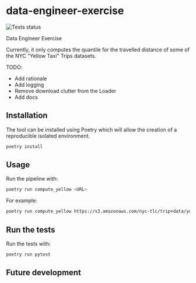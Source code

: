 # data-engineer-exercise

![Tests status](https://github.com/nudomarinero/data-engineer-exercise/actions/workflows/tests.yml/badge.svg)

Data Engineer Exercise

Currently, it only computes the quantile for the travelled distance of some of the  NYC "Yellow Taxi" Trips datasets.

TODO:
* Add rationale
* Add logging
* Remove download clutter from the Loader
* Add docs
## Installation

The tool can be installed using Poetry which will allow the creation of a reproducible isolated environment.

```bash
poetry install
```

## Usage

Run the pipeline with:
```bash
poetry run compute_yellow <URL>
```

For example:
```bash
poetry run compute_yellow https://s3.amazonaws.com/nyc-tlc/trip+data/yellow_tripdata_2020-01.csv
```
## Run the tests

Run the tests with:
```bash
poetry run pytest
```

## Future development

 
